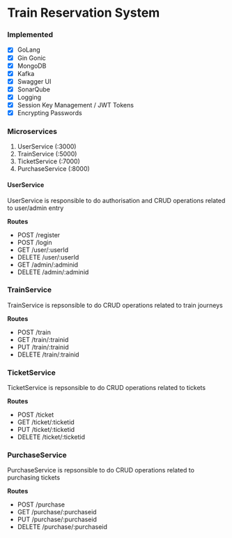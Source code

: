# Train Reservation System

### Implemented
- [x] GoLang
- [x] Gin Gonic
- [x] MongoDB
- [x] Kafka
- [x] Swagger UI
- [x] SonarQube
- [x] Logging
- [x] Session Key Management / JWT Tokens
- [x] Encrypting Passwords

### Microservices
1. UserService (:3000)
2. TrainService (:5000)
3. TicketService (:7000)
4. PurchaseService (:8000)

#### UserService
UserService is responsible to do authorisation and CRUD operations related to user/admin entry

**Routes**
- POST /register
- POST /login
- GET /user/:userId
- DELETE /user/:userId
- GET /admin/:adminid
- DELETE /admin/:adminid

### TrainService
TrainService is repsonsible to do CRUD operations related to train journeys

**Routes**
- POST /train
- GET /train/:trainid
- PUT /train/:trainid
- DELETE /train/:trainid

### TicketService
TicketService is repsonsible to do CRUD operations related to tickets

**Routes**
- POST /ticket
- GET /ticket/:ticketid
- PUT /ticket/:ticketid
- DELETE /ticket/:ticketid

### PurchaseService
PurchaseService is repsonsible to do CRUD operations related to purchasing tickets

**Routes**
- POST /purchase  
- GET /purchase/:purchaseid
- PUT /purchase/:purchaseid
- DELETE /purchase/:purchaseid

